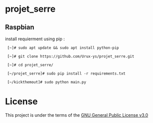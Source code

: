 # projet_serre

## Raspbian
  install requierment using pip :
   ```
    [~]# sudo apt update && sudo apt install python-pip

    [~]# git clone https://github.com/Urux-ys/projet_serre.git

    [~]# cd projet_serre/

    [~/projet_serre]# sudo pip install -r requirements.txt

    [~/kickthemout]# sudo python main.py
   ```

# License 
This project is under the terms of the [GNU General Public License v3.0](https://www.gnu.org/licenses/gpl-3.0.en.html)
